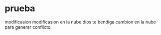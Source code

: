 # prueba
modificasion
modificasion en la nube 
dios te bendiga
cambion en la nube para generar conflicto.
